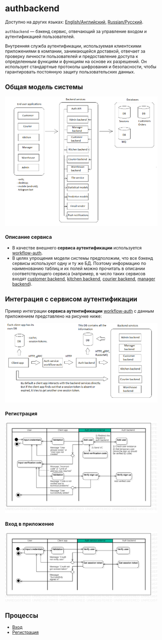 # authbackend

Доступно на других языках: [English/Английский](authbackend.md), [Russian/Русский](authbackend.ru.md). 

`authbackend` — бэкенд сервис, отвечающий за управление входом и аутентификацией пользователей.

Внутренняя служба аутентификации, используемая клиентскими приложениями в компании, занимающейся доставкой, отвечает за проверку личности пользователей и предоставление доступа к определенным функциям и функциям на основе их разрешений.
Он использует стандартные протоколы шифрования и безопасности, чтобы гарантировать постоянную защиту пользовательских данных.

## Общая модель системы

![system_overall](../img/system_overall.png)

### Описание сервиса

- В качестве внешнего **сервиса аутентификации** используется [workflow-auth](https://github.com/alexeysp11/workflow-auth).
- В целях упрощения модели системы предположим, что все бэкенд сервисы используют одну и ту же БД. Поэтому информацию по наименованию таблиц и их полей можно прочитать в описании соответствующего сервиса (например, в число таких сервисов входят [customer backend](customerbackend.ru.md), [kitchen backend](kitchenbackend.ru.md), [courier backend](courierbackend.ru.md), [manager backend](managerbackend.ru.md)).
<!--
- Данный сервис производит запись/чтение сессионных токенов в БД и через брокер сообщений уведомляет сервисы, в которых критично наличие токенов, об изменениях в БД, связанных с токенами.
-->

## Интеграция с сервисом аутентификации 

Пример интеграции **сервиса аутентификации** [workflow-auth](https://github.com/alexeysp11/workflow-auth) с данным приложением представлено на рисунке ниже:

![authentication](../img/authentication.png)

### Регистрация

![flowchart-signup](https://github.com/alexeysp11/workflow-auth/raw/main/docs/img/flowchart-signup.png)

### Вход в приложение 

![flowchart-signin](https://github.com/alexeysp11/workflow-auth/raw/main/docs/img/flowchart-signin.png)

## Процессы 

- [Вход](../processes/auth/signin.ru.md)
- [Регистрация](../processes/customer/signup.ru.md)
